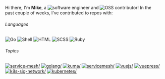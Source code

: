 Hi there, I'm **Mike**, a ![software engineer](https://img.shields.io/static/v1?style=flat-square&label=&message=software%20engineer&color=navy) and ![OSS contributor](https://img.shields.io/static/v1?style=flat-square&label=&message=OSS%20contributor&color=navy)! In the past couple of weeks, I've contributed to repos with:

###### Languages

![Go](https://img.shields.io/static/v1?logo=Go&logoColor=%23fff&style=flat-square&label=&message=Go&color=%2300ADD8) ![Shell](https://img.shields.io/static/v1?logo=gnu%20bash&logoColor=%23333&style=flat-square&label=&message=Shell&color=%2389e051) ![HTML](https://img.shields.io/static/v1?logo=HTML&logoColor=%23fff&style=flat-square&label=&message=HTML&color=%23e34c26) ![SCSS](https://img.shields.io/static/v1?logo=SCSS&logoColor=%23fff&style=flat-square&label=&message=SCSS&color=%23c6538c) ![Ruby](https://img.shields.io/static/v1?logo=Ruby&logoColor=%23fff&style=flat-square&label=&message=Ruby&color=%23701516)

###### Topics

<a href="https://github.com/topics/service-mesh"><img src="https://img.shields.io/static/v1?style=flat-square&label=&message=service-mesh&color=blue" alt=service-mesh/></a> <a href="https://github.com/topics/golang"><img src="https://img.shields.io/static/v1?style=flat-square&label=&message=golang&color=blue" alt=golang/></a> <a href="https://github.com/topics/kuma"><img src="https://img.shields.io/static/v1?style=flat-square&label=&message=kuma&color=blue" alt=kuma/></a> <a href="https://github.com/topics/servicemesh"><img src="https://img.shields.io/static/v1?style=flat-square&label=&message=servicemesh&color=blue" alt=servicemesh/></a> <a href="https://github.com/topics/vuejs"><img src="https://img.shields.io/static/v1?style=flat-square&label=&message=vuejs&color=blue" alt=vuejs/></a> <a href="https://github.com/topics/vuepress"><img src="https://img.shields.io/static/v1?style=flat-square&label=&message=vuepress&color=blue" alt=vuepress/></a> <a href="https://github.com/topics/k8s-sig-network"><img src="https://img.shields.io/static/v1?style=flat-square&label=&message=k8s-sig-network&color=blue" alt=k8s-sig-network/></a> <a href="https://github.com/topics/kubernetes"><img src="https://img.shields.io/static/v1?style=flat-square&label=&message=kubernetes&color=blue" alt=kubernetes/></a>
